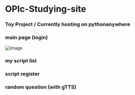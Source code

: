 # OPIc-Studying-site
### Toy Project / Currently hosting on pythonanywhere

### main page (login)
![image](https://github.com/user-attachments/assets/8594f39f-51bc-4fb5-b853-acb56a853a74)

### my script list


### script register


### random question (with gTTS)

